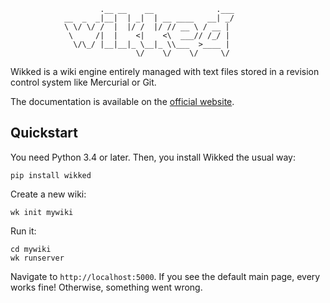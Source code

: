 
                        .__ __    __              .___
                __  _  _|__|  | _|  | __ ____   __| _/
                \ \/ \/ /  |  |/ /  |/ // __ \ / __ | 
                 \     /|  |    <|    <\  ___// /_/ | 
                  \/\_/ |__|__|_ \__|_ \\___  >____ | 
                                \/    \/    \/     \/ 


Wikked is a wiki engine entirely managed with text files stored in a revision
control system like Mercurial or Git.

The documentation is available on the [official website][1].

[1]: http://bolt80.com/wikked/


## Quickstart

You need Python 3.4 or later. Then, you install Wikked the usual way:

    pip install wikked

Create a new wiki:

    wk init mywiki

Run it:

    cd mywiki
    wk runserver

Navigate to `http://localhost:5000`. If you see the default main page, every
works fine! Otherwise, something went wrong.

